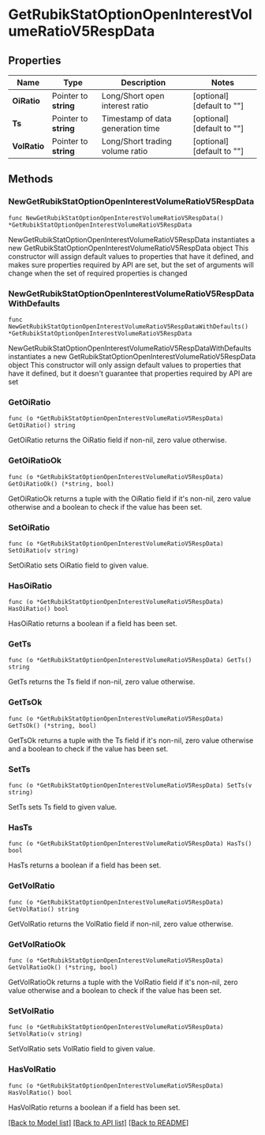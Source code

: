 # GetRubikStatOptionOpenInterestVolumeRatioV5RespData

## Properties

Name | Type | Description | Notes
------------ | ------------- | ------------- | -------------
**OiRatio** | Pointer to **string** | Long/Short open interest ratio | [optional] [default to ""]
**Ts** | Pointer to **string** | Timestamp of data generation time | [optional] [default to ""]
**VolRatio** | Pointer to **string** | Long/Short trading volume ratio | [optional] [default to ""]

## Methods

### NewGetRubikStatOptionOpenInterestVolumeRatioV5RespData

`func NewGetRubikStatOptionOpenInterestVolumeRatioV5RespData() *GetRubikStatOptionOpenInterestVolumeRatioV5RespData`

NewGetRubikStatOptionOpenInterestVolumeRatioV5RespData instantiates a new GetRubikStatOptionOpenInterestVolumeRatioV5RespData object
This constructor will assign default values to properties that have it defined,
and makes sure properties required by API are set, but the set of arguments
will change when the set of required properties is changed

### NewGetRubikStatOptionOpenInterestVolumeRatioV5RespDataWithDefaults

`func NewGetRubikStatOptionOpenInterestVolumeRatioV5RespDataWithDefaults() *GetRubikStatOptionOpenInterestVolumeRatioV5RespData`

NewGetRubikStatOptionOpenInterestVolumeRatioV5RespDataWithDefaults instantiates a new GetRubikStatOptionOpenInterestVolumeRatioV5RespData object
This constructor will only assign default values to properties that have it defined,
but it doesn't guarantee that properties required by API are set

### GetOiRatio

`func (o *GetRubikStatOptionOpenInterestVolumeRatioV5RespData) GetOiRatio() string`

GetOiRatio returns the OiRatio field if non-nil, zero value otherwise.

### GetOiRatioOk

`func (o *GetRubikStatOptionOpenInterestVolumeRatioV5RespData) GetOiRatioOk() (*string, bool)`

GetOiRatioOk returns a tuple with the OiRatio field if it's non-nil, zero value otherwise
and a boolean to check if the value has been set.

### SetOiRatio

`func (o *GetRubikStatOptionOpenInterestVolumeRatioV5RespData) SetOiRatio(v string)`

SetOiRatio sets OiRatio field to given value.

### HasOiRatio

`func (o *GetRubikStatOptionOpenInterestVolumeRatioV5RespData) HasOiRatio() bool`

HasOiRatio returns a boolean if a field has been set.

### GetTs

`func (o *GetRubikStatOptionOpenInterestVolumeRatioV5RespData) GetTs() string`

GetTs returns the Ts field if non-nil, zero value otherwise.

### GetTsOk

`func (o *GetRubikStatOptionOpenInterestVolumeRatioV5RespData) GetTsOk() (*string, bool)`

GetTsOk returns a tuple with the Ts field if it's non-nil, zero value otherwise
and a boolean to check if the value has been set.

### SetTs

`func (o *GetRubikStatOptionOpenInterestVolumeRatioV5RespData) SetTs(v string)`

SetTs sets Ts field to given value.

### HasTs

`func (o *GetRubikStatOptionOpenInterestVolumeRatioV5RespData) HasTs() bool`

HasTs returns a boolean if a field has been set.

### GetVolRatio

`func (o *GetRubikStatOptionOpenInterestVolumeRatioV5RespData) GetVolRatio() string`

GetVolRatio returns the VolRatio field if non-nil, zero value otherwise.

### GetVolRatioOk

`func (o *GetRubikStatOptionOpenInterestVolumeRatioV5RespData) GetVolRatioOk() (*string, bool)`

GetVolRatioOk returns a tuple with the VolRatio field if it's non-nil, zero value otherwise
and a boolean to check if the value has been set.

### SetVolRatio

`func (o *GetRubikStatOptionOpenInterestVolumeRatioV5RespData) SetVolRatio(v string)`

SetVolRatio sets VolRatio field to given value.

### HasVolRatio

`func (o *GetRubikStatOptionOpenInterestVolumeRatioV5RespData) HasVolRatio() bool`

HasVolRatio returns a boolean if a field has been set.


[[Back to Model list]](../README.md#documentation-for-models) [[Back to API list]](../README.md#documentation-for-api-endpoints) [[Back to README]](../README.md)


